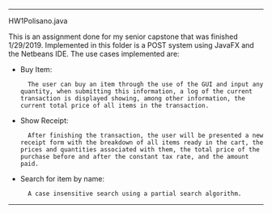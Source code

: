 **************************************************************************************
HW1Polisano.java

This is an assignment done for my senior capstone that was finished 1/29/2019.
Implemented in this folder is a POST system using JavaFX and the Netbeans IDE.  The use cases implemented are:

  + Buy Item:
  
          The user can buy an item through the use of the GUI and input any quantity, when submitting this information, a log of the current transaction is displayed showing, among other information, the current total price of all items in the transaction.
          
  + Show Receipt:
  
          After finishing the transaction, the user will be presented a new receipt form with the breakdown of all items ready in the cart, the prices and quantities associated with them, the total price of the purchase before and after the constant tax rate, and the amount paid.
          
  + Search for item by name: 
  
          A case insensitive search using a partial search algorithm.
***************************************************************************************
   
